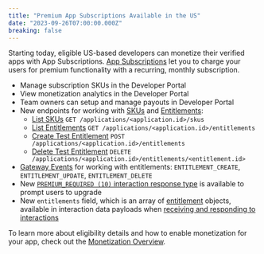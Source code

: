 ```yaml
---
title: "Premium App Subscriptions Available in the US"
date: "2023-09-26T07:00:00.000Z"
breaking: false
---
```


Starting today, eligible US-based developers can monetize their verified apps with App Subscriptions. [App Subscriptions](#DOCS_MONETIZATION_OVERVIEW) let you to charge your users for premium functionality with a recurring, monthly subscription.

* Manage subscription SKUs in the Developer Portal
* View monetization analytics in the Developer Portal
* Team owners can setup and manage payouts in Developer Portal
* New endpoints for working with [SKUs](#DOCS_MONETIZATION_SKUS) and [Entitlements](#DOCS_MONETIZATION_ENTITLEMENTS):
  * [List SKUs](#DOCS_MONETIZATION_SKUS/list-skus) `GET /applications/<application.id>/skus`
  * [List Entitlements](#DOCS_MONETIZATION_ENTITLEMENTS/list-entitlements) `GET /applications/<application.id>/entitlements`
  * [Create Test Entitlement](#DOCS_MONETIZATION_ENTITLEMENTS/create-test-entitlement) `POST /applications/<application.id>/entitlements`
  * [Delete Test Entitlement](#DOCS_MONETIZATION_ENTITLEMENTS/delete-test-entitlement)  `DELETE /applications/<application.id>/entitlements/<entitlement.id>`
* [Gateway Events](#DOCS_MONETIZATION_ENTITLEMENTS/gateway-events) for working with entitlements: `ENTITLEMENT_CREATE`, `ENTITLEMENT_UPDATE`, `ENTITLEMENT_DELETE`
* New [`PREMIUM_REQUIRED (10)` interaction response type](#DOCS_MONETIZATION_ENTITLEMENTS/premiumrequired-interaction-response) is available to prompt users to upgrade
* New `entitlements` field, which is an array of [entitlement](#DOCS_MONETIZATION_ENTITLEMENTS/) objects, available in interaction data payloads when [receiving and responding to interactions](#DOCS_INTERACTIONS_RECEIVING_AND_RESPONDING/interaction-object-interaction-structure)

To learn more about eligibility details and how to enable monetization for your app, check out the [Monetization Overview](#DOCS_MONETIZATION_OVERVIEW).
